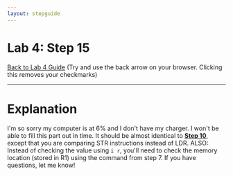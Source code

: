 ```yaml
---
layout: stepguide
---
```

# Lab 4: Step 15
[Back to Lab 4 Guide](./guide.md) (Try and use the back arrow on your browser. Clicking this removes your checkmarks)

---
# Explanation
I'm so sorry my computer is at 6% and I don't have my charger. I won't be able to fill this part out in time. It should be almost identical to **[Step 10](./step10.md)**, except that you are comparing STR instructions instead of LDR. ALSO: Instead of checking the value using `i r`, you'll need to check the memory location (stored in R1) using the command from step 7. If you have questions, let me know!